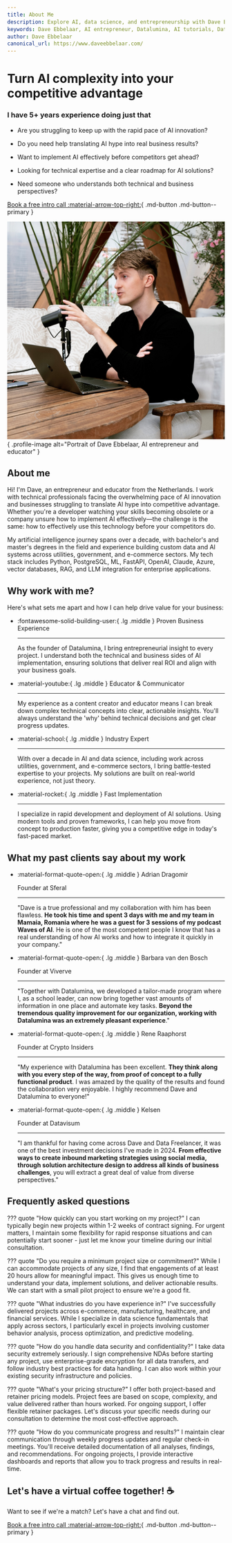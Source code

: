 ```yaml
---
title: About Me
description: Explore AI, data science, and entrepreneurship with Dave Ebbelaar. Learn about Datalumina, AI tutorials, freelancing, and innovative AI solutions for businesses.
keywords: Dave Ebbelaar, AI entrepreneur, Datalumina, AI tutorials, Data Freelancer, GenAI Launchpad
author: Dave Ebbelaar
canonical_url: https://www.daveebbelaar.com/
---
```


<script type="application/ld+json">
{
  "@context": "https://schema.org",
  "@type": "Person",
  "name": "Dave Ebbelaar",
  "url": "https://www.daveebbelaar.com/",
  "image": "https://avatars.githubusercontent.com/u/34709402?v=4",
  "sameAs": [
    "https://www.youtube.com/channel/UCn8ujwUInbJkBhffxqAPBVQ",
    "https://www.youtube.com/@daveebbelaar",
    "https://www.linkedin.com/in/daveebbelaar/",
    "https://github.com/daveebbelaar"
    "https://www.skool.com/@daveebbelaar"
  ],
  "jobTitle": "Founder & CEO",
  "worksFor": {
    "@type": "Organization",
    "name": "Datalumina",
    "url": "https://www.datalumina.com/"
  },
}
</script>

<div class="hero-section grid-container" markdown>

<div class="text-intro-grid" markdown>

# Turn AI complexity into your competitive advantage

### I have 5+ years experience doing just that

- Are you struggling to keep up with the rapid pace of AI innovation?

- Do you need help translating AI hype into real business results?

- Want to implement AI effectively before competitors get ahead?

- Looking for technical expertise and a clear roadmap for AI solutions?

- Need someone who understands both technical and business perspectives?

[Book a free intro call :material-arrow-top-right:](https://www.calendly.com){ .md-button .md-button--primary }

</div>

<div class="profile-image-grid" markdown>

![Dave Ebbelaar, AI Entrepreneur and Educator](assets/@daveebbelaar.jpg){ .profile-image alt="Portrait of Dave Ebbelaar, AI entrepreneur and educator" }

</div>

</div>

## About me

Hi! I'm Dave, an entrepreneur and educator from the Netherlands. I work with technical professionals facing the overwhelming pace of AI innovation and businesses struggling to translate AI hype into competitive advantage. Whether you're a developer watching your skills becoming obsolete or a company unsure how to implement AI effectively—the challenge is the same: how to effectively use this technology before your competitors do.

My artificial intelligence journey spans over a decade, with bachelor's and master's degrees in the field and experience building custom data and AI systems across utilities, government, and e-commerce sectors. My tech stack includes Python, PostgreSQL, ML, FastAPI, OpenAI, Claude, Azure, vector databases, RAG, and LLM integration for enterprise applications.

## Why work with me?

Here's what sets me apart and how I can help drive value for your business:

<div class="grid cards" markdown>

-   :fontawesome-solid-building-user:{ .lg .middle } Proven Business Experience

    ---

    As the founder of Datalumina, I bring entrepreneurial insight to every project. I understand both the technical and business sides of AI implementation, ensuring solutions that deliver real ROI and align with your business goals.

-   :material-youtube:{ .lg .middle } Educator & Communicator

    ---

    My experience as a content creator and educator means I can break down complex technical concepts into clear, actionable insights. You'll always understand the 'why' behind technical decisions and get clear progress updates.

-   :material-school:{ .lg .middle } Industry Expert

    ---

    With over a decade in AI and data science, including work across utilities, government, and e-commerce sectors, I bring battle-tested expertise to your projects. My solutions are built on real-world experience, not just theory.

-   :material-rocket:{ .lg .middle } Fast Implementation

    ---

    I specialize in rapid development and deployment of AI solutions. Using modern tools and proven frameworks, I can help you move from concept to production faster, giving you a competitive edge in today's fast-paced market.

</div>

## What my past clients say about my work

<div class="grid cards testimonials" markdown>

-   :material-format-quote-open:{ .lg .middle } Adrian Dragomir
    
    Founder at Sferal

    ---

    "Dave is a true professional and my collaboration with him has been flawless. **He took his time and spent 3 days with me and my team in Mamaia, Romania where he was a guest for 3 sessions of my podcast Waves of AI**. He is one of the most competent people I know that has a real understanding of how AI works and how to integrate it quickly in your company."

-   :material-format-quote-open:{ .lg .middle } Barbara van den Bosch
    
    Founder at Viverve

    ---

    "Together with Datalumina, we developed a tailor-made program where I, as a school leader, can now bring together vast amounts of information in one place and automate key tasks. **Beyond the tremendous quality improvement for our organization, working with Datalumina was an extremely pleasant experience**."

-   :material-format-quote-open:{ .lg .middle } Rene Raaphorst
    
    Founder at Crypto Insiders

    ---

    "My experience with Datalumina has been excellent. **They think along with you every step of the way, from proof of concept to a fully functional product**. I was amazed by the quality of the results and found the collaboration very enjoyable. I highly recommend Dave and Datalumina to everyone!"

-   :material-format-quote-open:{ .lg .middle } Kelsen
    
    Founder at Datavisum

    ---

    "I am thankful for having come across Dave and Data Freelancer, it was one of the best investment decisions I've made in 2024. **From effective ways to create inbound marketing strategies using social media, through solution architecture design to address all kinds of business challenges**, you will extract a great deal of value from diverse perspectives."

</div>

## Frequently asked questions

??? quote "How quickly can you start working on my project?"
    I can typically begin new projects within 1-2 weeks of contract signing. For urgent matters, I maintain some flexibility for rapid response situations and can potentially start sooner - just let me know your timeline during our initial consultation.

??? quote "Do you require a minimum project size or commitment?"
    While I can accommodate projects of any size, I find that engagements of at least 20 hours allow for meaningful impact. This gives us enough time to understand your data, implement solutions, and deliver actionable results. We can start with a small pilot project to ensure we're a good fit.

??? quote "What industries do you have experience in?"
    I've successfully delivered projects across e-commerce, manufacturing, healthcare, and financial services. While I specialize in data science fundamentals that apply across sectors, I particularly excel in projects involving customer behavior analysis, process optimization, and predictive modeling.

??? quote "How do you handle data security and confidentiality?"
    I take data security extremely seriously. I sign comprehensive NDAs before starting any project, use enterprise-grade encryption for all data transfers, and follow industry best practices for data handling. I can also work within your existing security infrastructure and policies.

??? quote "What's your pricing structure?"
    I offer both project-based and retainer pricing models. Project fees are based on scope, complexity, and value delivered rather than hours worked. For ongoing support, I offer flexible retainer packages. Let's discuss your specific needs during our consultation to determine the most cost-effective approach.

??? quote "How do you communicate progress and results?"
    I maintain clear communication through weekly progress updates and regular check-in meetings. You'll receive detailed documentation of all analyses, findings, and recommendations. For ongoing projects, I provide interactive dashboards and reports that allow you to track progress and results in real-time.

## Let's have a virtual coffee together! ☕️ 

Want to see if we're a match? Let's have a chat and find out.

[Book a free intro call :material-arrow-top-right:](https://calendly.com){ .md-button .md-button--primary }